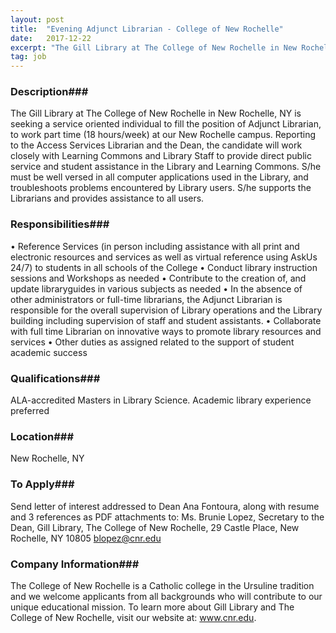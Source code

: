 ```yaml
---
layout: post
title:  "Evening Adjunct Librarian - College of New Rochelle"
date:   2017-12-22
excerpt: "The Gill Library at The College of New Rochelle in New Rochelle, NY is seeking a service oriented individual to fill the position of Adjunct Librarian, to work part time (18 hours/week) at our New Rochelle campus. Reporting to the Access Services Librarian and the Dean, the candidate will work..."
tag: job
---
```


### Description###

The Gill Library at The College of New Rochelle in New Rochelle, NY is seeking a service oriented individual to fill the position of Adjunct Librarian, to work part time (18 hours/week) at our New Rochelle campus.  Reporting to the Access Services Librarian and the Dean, the candidate will work closely with Learning Commons and Library Staff to provide direct public service and student assistance in the Library and Learning Commons. S/he must be well versed in all computer applications used in the Library, and troubleshoots problems encountered by Library users. S/he supports the Librarians and provides assistance to all users.


### Responsibilities###

•	Reference Services (in person including assistance with all print and electronic resources and services as well as virtual reference using AskUs 24/7) to students in all schools of the College
•	Conduct library instruction sessions and Workshops as needed 
•	Contribute to the creation of, and update libraryguides in various subjects as needed
•	In the absence of other administrators or full-time librarians, the Adjunct Librarian is responsible for the overall supervision of Library operations and the Library building including supervision of staff and student assistants. 
•	Collaborate with full time Librarian on innovative ways to promote library resources and services
•	Other duties as assigned related to the support of student academic success



### Qualifications###

ALA-accredited Masters in Library Science.  Academic library experience preferred




### Location###

New Rochelle, NY




### To Apply###

Send letter of interest addressed to Dean Ana Fontoura, along with resume and 3 references as PDF attachments to: Ms. Brunie Lopez, Secretary to the Dean, Gill Library, The College of New Rochelle, 29 Castle Place, New Rochelle, NY 10805 blopez@cnr.edu 


### Company Information###

The College of New Rochelle is a Catholic college in the Ursuline tradition and we welcome applicants from all backgrounds who will contribute to our unique educational mission. To learn more about Gill Library and The College of New Rochelle, visit our website at: www.cnr.edu.



